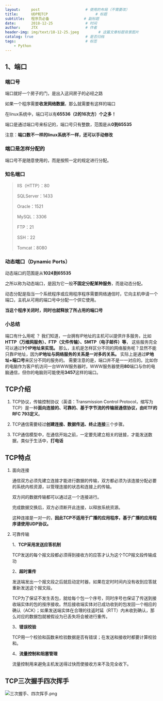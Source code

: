 ```yaml
---
layout:     post                     # 使用的布局（不需要改）
title:      UDP和TCP                      # 标题 
subtitle:   程序员必备                # 副标题
date:       2018-12-25               # 时间
author:     JTX                      # 作者
header-img: img/text/18-12-25.jpeg         # 这篇文章标题背景图片
catalog: true                        # 是否归档
tags:                                # 标签
    - Python
---
```


## 1、端口

### 端口号

端口就好一个房子的门，是出入这间房子的必经之路

如果一个程序需要**收发网络数据**，那么就需要有这样的端口

在linux系统中，端口可以有**65536（2的16次方）个之多！**

端口是通过端口号来标记的，端口号只有整数，范围是从**0到65535**

注意：**端口数不一样的linux系统不一样，还可以手动修改**

### 端口是怎样分配的

端口号不是随意使用的，而是按照一定的规定进行分配。

### 知名端口

> IIS（HTTP）：80 
> 
> SQLServer：1433 
> 
> Oracle：1521 
> 
> MySQL：3306 
> 
> FTP：21 
> 
> SSH：22 
> 
> Tomcat：8080

### 动态端口（Dynamic Ports）

动态端口的范围是从**1024到65535**

之所以称为动态端口，是因为它一般**不固定分配某种服务**，而是动态分配。

动态分配是指当一个系统程序或应用程序程序需要网络通信时，它向主机申请一个端口，主机从可用的端口号中分配一个供它使用。

**当这个程序关闭时，同时也就释放了所占用的端口号**

### 小总结

端口有什么用呢 ？ 我们知道，一台拥有IP地址的主机可以提供许多服务，比如
**HTTP（万维网服务）、FTP（文件传输）、SMTP（电子邮件）等**，
这些服务完全可以通过**1个IP地址来实现。**
那么，主机是怎样区分不同的网络服务呢？显然不能只靠IP地址，因为**IP地址与网络服务的关系是一对多的关系。**
实际上是通过**IP地址+端口号**来区分不同的服务的。 
需要注意的是，端口并不是一一对应的。比如你的电脑作为客户机访问一台WWW服务器时，WWW服务器使用**80**端口与你的电脑通信，但你的电脑则可能使用**3457**这样的端口。

## TCP介绍

1. TCP协议，传输控制协议（英语：Transmission Control Protocol，缩写为 TCP）是一种**面向连接的、可靠的、基于字节流的传输层通信协议，由IETF的RFC 793定义**。

2. TCP通信需要经过**创建连接、数据传送、终止连接**三个步骤。

3. TCP通信模型中，在通信开始之前，一定要先建立相关的链接，才能发送数据，类似于生活中，**打电话**

## TCP特点

1. 面向连接

    通信双方必须先建立连接才能进行数据的传输，双方都必须为该连接分配必要的系统内核资源，以管理连接的状态和连接上的传输。

    双方间的数据传输都可以通过这一个连接进行。

    完成数据交换后，双方必须断开此连接，以释放系统资源。

    这种连接是一对一的，**因此TCP不适用于广播的应用程序，基于广播的应用程序请使用UDP协议。**

2. 可靠传输

    1、**TCP采用发送应答机制**

    TCP发送的每个报文段都必须得到接收方的应答才认为这个TCP报文段传输成功

    2、**超时重传**

    发送端发出一个报文段之后就启动定时器，如果在定时时间内没有收到应答就重新发送这个报文段。

    TCP为了保证不发生丢包，就给每个包一个序号，同时序号也保证了传送到接收端实体的包的按序接收。然后接收端实体对已成功收到的包发回一个相应的确认（ACK）；如果发送端实体在合理的往返时延（RTT）内未收到确认，那么对应的数据包就被假设为已丢失将会被进行重传。

    3、**错误校验**

    TCP用一个校验和函数来检验数据是否有错误；在发送和接收时都要计算校验和。

    4、**流量控制和阻塞管理**

    流量控制用来避免主机发送得过快而使接收方来不及完全收下。


## TCP三次握手四次挥手

![三次握手、四次挥手.png](https://i.loli.net/2018/12/25/5c22338547ebb.png)


